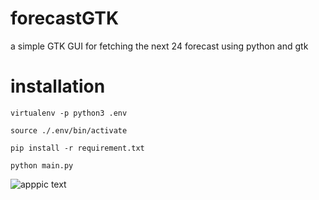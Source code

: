 # forecastGTK
a simple GTK GUI for fetching the next 24 forecast using python and gtk


# installation

```
virtualenv -p python3 .env

source ./.env/bin/activate

pip install -r requirement.txt

python main.py

```

![apppic text](https://github.com/shahabkamali/forecastGTK/blob/master/apppic.png)
